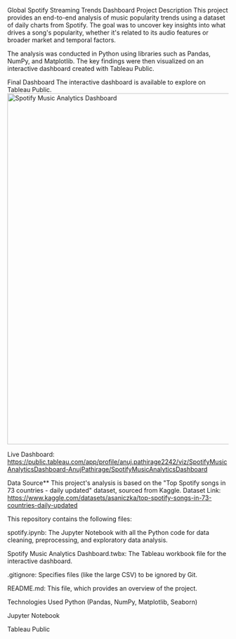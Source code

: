 Global Spotify Streaming Trends Dashboard
Project Description
This project provides an end-to-end analysis of music popularity trends using a dataset of daily charts from Spotify. The goal was to uncover key insights into what drives a song's popularity, whether it's related to its audio features or broader market and temporal factors.

The analysis was conducted in Python using libraries such as Pandas, NumPy, and Matplotlib. The key findings were then visualized on an interactive dashboard created with Tableau Public.




Final Dashboard
The interactive dashboard is available to explore on Tableau Public.
<img width="1199" height="799" alt="Spotify Music Analytics Dashboard" src="https://github.com/user-attachments/assets/cb367bcf-bec6-4a19-a8f8-307c1d85fb5d" />

Live Dashboard: https://public.tableau.com/app/profile/anuj.pathirage2242/viz/SpotifyMusicAnalyticsDashboard-AnujPathirage/SpotifyMusicAnalyticsDashboard



Data Source**
This project's analysis is based on the "Top Spotify songs in 73 countries - daily updated" dataset, sourced from Kaggle.
Dataset Link: https://www.kaggle.com/datasets/asaniczka/top-spotify-songs-in-73-countries-daily-updated



This repository contains the following files:

spotify.ipynb: The Jupyter Notebook with all the Python code for data cleaning, preprocessing, and exploratory data analysis.

Spotify Music Analytics Dashboard.twbx: The Tableau workbook file for the interactive dashboard.

.gitignore: Specifies files (like the large CSV) to be ignored by Git.

README.md: This file, which provides an overview of the project.



Technologies Used
Python (Pandas, NumPy, Matplotlib, Seaborn)

Jupyter Notebook

Tableau Public
